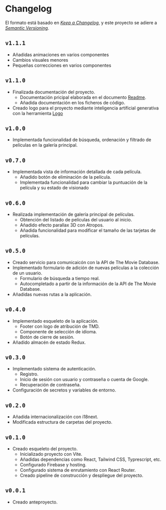 # Changelog

El formato está basado en [*Keep a Changelog*](https://keepachangelog.com/en/1.0.0/),
y este proyecto se adiere a [*Semantic Versioning*](https://semver.org/spec/v2.0.0.html).

## `v1.1.1`

- Añadidas animaciones en varios componentes
- Cambios visuales menores
- Pequeñas correcciones en varios componentes

## `v1.1.0`

- Finalizada documentación del proyecto.
  - Documentación pricipal elaborada en el documento [Readme](/README.md).
  - Añadida documentación en los ficheros de código.
- Creado logo para el proyecto mediante inteligencia artificial generativa con la herramienta [Logo](https://logo.com/)

## `v1.0.0`

- Implementada funcionalidad de búsqueda, ordenación y filtrado de películas en la galería principal.

## `v0.7.0`

- Implementada vista de información detallada de cada película.
  - Añadido botón de eliminación de la película.
  - Implementada funcionalidad para cambiar la puntuación de la película y su estado de visionado

## `v0.6.0`

- Realizada implementación de galería principal de películas.
  - Obtención del listado de películas del usuario al inicio.
  - Añadido efecto parallax 3D con Atropos.
  - Añadida funcionalidad para modificar el tamaño de las tarjetas de películas.

## `v0.5.0`

- Creado servicio para comunicaicón con la API de The Movie Database.
- Implementado formulario de adición de nuevas películas a la colección de un usuario.
  - Formulario de búsqueda a tiempo real.
  - Autocompletado a partir de la información de la API de The Movie Database.
- Añadidas nuevas rutas a la aplicación.

## `v0.4.0`

- Implementado esqueleto de la aplicación.
  - Footer con logo de atribución de TMD.
  - Componente de selección de idioma.
  - Botón de cierre de sesión.
- Añadido almacén de estado Redux.

## `v0.3.0`

- Implementado sistema de autenticación.
  - Registro.
  - Inicio de sesión con usuario y contraseña o cuenta de Google.
  - Recuperación de contraseña.
- Configuración de secretos y variables de entorno.

## `v0.2.0`

- Añadida internacionalización con i18next.
- Modificada estructura de carpetas del proyecto.

## `v0.1.0`

- Creado esqueleto del proyecto.
  - Inicializado proyecto con Vite.
  - Añadidas dependencias como React, Tailwind CSS, Typrescript, etc.
  - Configurado Firebase y hosting.
  - Configurado sistema de enrutamiento con React Router.
  - Creado pipeline de construcción y despliegue del proyecto.

## `v0.0.1`

- Creado anteproyecto.

